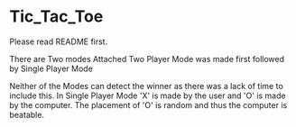 # Tic_Tac_Toe
Please read README first.

There are Two modes Attached
Two Player Mode was made first followed by Single Player Mode

Neither of the Modes can detect the winner as there was a lack of time to include this.
In Single Player Mode 'X' is made by the user and 'O' is made by the computer. The placement of 'O' is random and thus the computer is beatable.  

